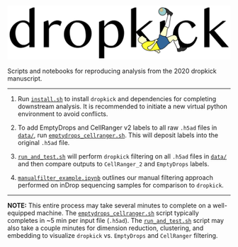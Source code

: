 ![Alt text](data/dropkick_logo.png)

Scripts and notebooks for reproducing analysis from the 2020 dropkick manuscript.

---

1. Run [`install.sh`](install.sh) to install `dropkick` and dependencies for completing downstream analysis. It is recommended to initiate a new virtual python environment to avoid conflicts.

2. To add EmptyDrops and CellRanger v2 labels to all raw `.h5ad` files in [`data/`](data/), run [`emptydrops_cellranger.sh`](emptydrops_cellranger.sh). This will deposit labels into the original `.h5ad` file.

3. [`run_and_test.sh`](run_and_test.sh) will perform `dropkick` filtering on all `.h5ad` files in [`data/`](data/) and then compare outputs to `CellRanger_2` and `EmptyDrops` labels.

4. [`manualfilter_example.ipynb`](manualfilter_example.ipynb) outlines our manual filtering approach performed on inDrop sequencing samples for comparison to `dropkick`.

---

**NOTE:** This entire process may take several minutes to complete on a well-equipped machine. The [`emptydrops_cellranger.sh`](emptydrops_cellranger.sh) script typically completes in ~5 min per input file (`.h5ad`). The [`run_and_test.sh`](run_and_test.sh) script may also take a couple minutes for dimension reduction, clustering, and embedding to visualize `dropkick` vs. `EmptyDrops` and `CellRanger` filtering.
